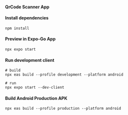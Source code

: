 #### QrCode Scanner App

#### Install dependencies

```console
npm install
```

#### Preview in Expo-Go App

```console
npx expo start
```

#### Run development client

```console
# build
npx eas build --profile development --platform android

# run
npx expo start --dev-client
```

#### Build Android Production APK

```console
npx eas build --profile production --platform android
```
